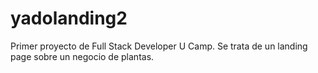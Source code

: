 # yadolanding2
Primer proyecto de Full Stack Developer U Camp. Se trata de un landing page sobre un negocio de plantas.
